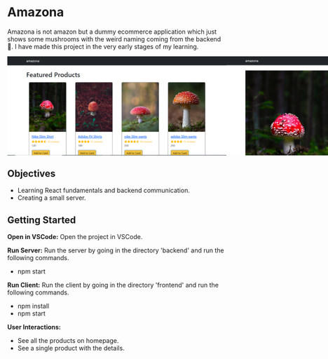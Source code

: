 # Amazona

Amazona is not amazon but a dummy ecommerce application which just shows some mushrooms with the weird naming coming from the backend 🍄. I have made this project in the very early stages of my learning.

<div style="display:flex;">
<img src="screenshots/Capture1.PNG" alt="Screenshot" width="500" >
<img src="screenshots/Capture2.PNG" alt="Screenshot" width="500" >
</div>

## Objectives

- Learning React fundamentals and backend communication.
- Creating a small server.

## Getting Started

**Open in VSCode:**
Open the project in VSCode.

**Run Server:**
Run the server by going in the directory 'backend' and run the following commands.

- npm start

**Run Client:**
Run the client by going in the directory 'frontend' and run the following commands.

- npm install
- npm start

**User Interactions:**

- See all the products on homepage.
- See a single product with the details.
